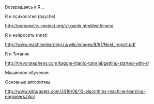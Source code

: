 Возвращаясь к R...



R и психология (psyche)

http://personality-project.org/r/r.guide.html#withinone



R и нейросеть (nnet)

http://www.machinelearning.ru/wiki/images/8/81/Nnet_report.pdf



R и Титаник

http://trevorstephens.com/kaggle-titanic-tutorial/getting-started-with-r/



Машинное обучение:



Основные алгоритмы

http://www.kdnuggets.com/2016/08/10-algorithms-machine-learning-engineers.html


